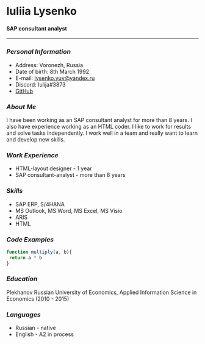 # **Iuliia Lysenko**
#### SAP consultant analyst
***
### *Personal Information*
* Address: Voronezh, Russia
* Date of birth: 8th March 1992
* E-mail: lysenko.yuv@yandex.ru
* Discord: Iulija#3873
* [GitHub](https://github.com/Iulija)
### *About Me*
I have been working as an SAP consultant analyst for more than 8 years. I also have experience working as an HTML coder. I like to work for results and solve tasks independently. I work well in a team and really want to learn and develop new skills.
### *Work Experience*
* HTML-layout designer - 1 year
* SAP consultant-analyst - more than 8 years
### *Skills*
* SAP ERP, S/4HANA
* MS Outlook, MS Word, MS Excel, MS Visio
* ARIS
* HTML
### *Code Examples*
```javascript
function multiply(a, b){
 return a * b
}
```
### *Education*
Plekhanov Russian University of Economics, Applied Information Science in Economics (2010 - 2015)
### *Languages*
* Russian - native
* English - A2 in process
